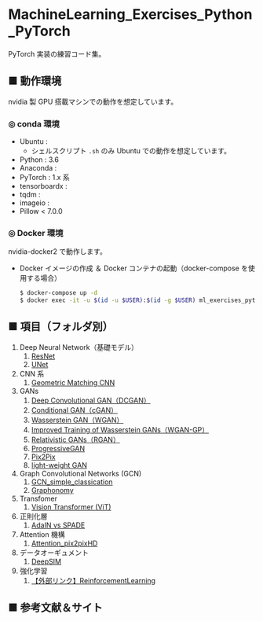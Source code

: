 # MachineLearning_Exercises_Python_PyTorch
PyTorch 実装の練習コード集。<br>

## ■ 動作環境
nvidia 製 GPU 搭載マシンでの動作を想定しています。

### ◎ conda 環境
- Ubuntu : 
    - シェルスクリプト `.sh` のみ Ubuntu での動作を想定しています。
- Python : 3.6
- Anaconda :
- PyTorch : 1.x 系
- tensorboardx :
- tqdm :
- imageio :
- Pillow < 7.0.0

### ◎ Docker 環境
nvidia-docker2 で動作します。

- Docker イメージの作成 ＆ Docker コンテナの起動（docker-compose を使用する場合）
    ```sh
    $ docker-compose up -d
    $ docker exec -it -u $(id -u $USER):$(id -g $USER) ml_exercises_pytorch_container /bin/bash
    ```

<!--
- Docker イメージの作成
    ```sh
    $ docker build ./dockerfile -t ml_exercises_pytorch_image
    ```

- Docker コンテナの起動（nvidia-docker2）
    ```sh
    $ docker run -it --rm -v ${PWD}:/home/user/share/MachineLearning_Exercises_Python_PyTorch --name ml_exercises_container ml_exercises_pytorch_image --runtime nvidia --p 6006:6006 /bin/bash
    ```

- docker-compose を使用する場合
    ```sh
    $ docker-compose up -d
    ```
-->

## ■ 項目（フォルダ別）

1. Deep Neural Network（基礎モデル）
    1. [ResNet](https://github.com/Yagami360/MachineLearning_Exercises_Python_PyTorch/tree/master/ResNet_PyTorch)
    1. [UNet](https://github.com/Yagami360/MachineLearning_Exercises_Python_PyTorch/tree/master/UNet_PyTorch)
1. CNN 系
    1. [Geometric Matching CNN](https://github.com/Yagami360/MachineLearning_Exercises_Python_PyTorch/tree/master/CNN_GeometricMatchingCNN)
1. GANs
    1. [Deep Convolutional GAN（DCGAN）](https://github.com/Yagami360/MachineLearning_Exercises_Python_PyTorch/tree/master/GAN_DCGAN_PyTorch)
    1. [Conditional GAN（cGAN）](https://github.com/Yagami360/MachineLearning_Exercises_Python_PyTorch/tree/master/GAN_cGAN_PyTorch)
    1. [Wasserstein GAN（WGAN）](https://github.com/Yagami360/MachineLearning_Exercises_Python_PyTorch/tree/master/GAN_WGAN_PyTorch)
    1. [Improved Training of Wasserstein GANs（WGAN-GP）](https://github.com/Yagami360/MachineLearning_Exercises_Python_PyTorch/tree/master/GAN_WGAN-GP_PyTorch)
    1. [Relativistic GANs（RGAN）](https://github.com/Yagami360/MachineLearning_Exercises_Python_PyTorch/tree/master/GAN_RGAN_PyTorch)
    1. [ProgressiveGAN](https://github.com/Yagami360/MachineLearning_Exercises_Python_PyTorch/tree/master/GAN_PGGAN_PyTorch)
    1. [Pix2Pix](https://github.com/Yagami360/MachineLearning_Exercises_Python_PyTorch/tree/master/GAN_Pix2Pix_PyTorch)
    1. [light-weight GAN](https://github.com/Yagami360/MachineLearning_Exercises_Python_PyTorch/tree/master/GAN_LightweightGAN)
1. Graph Convolutional Networks (GCN)
    1. [GCN_simple_classication](https://github.com/Yagami360/MachineLearning_Exercises_Python_PyTorch/tree/master/GCN_simple_classication)
    1. [Graphonomy](https://github.com/Yagami360/MachineLearning_Exercises_Python_PyTorch/tree/master/GCN_graphonomy)
1. Transfomer
    1. [Vision Transformer (ViT)](https://github.com/Yagami360/MachineLearning_Exercises_Python_PyTorch/tree/master/Transfomer_ViT)
1. 正則化層
    1. [AdaIN vs SPADE](https://github.com/Yagami360/MachineLearning_Exercises_Python_PyTorch/tree/master/AdaIN_SPADE_pix2pixHD)
1. Attention 機構
    1. [Attention_pix2pixHD](https://github.com/Yagami360/MachineLearning_Exercises_Python_PyTorch/tree/master/Attention_pix2pixHD)
1. データオーギュメント
    1. [DeepSIM](https://github.com/Yagami360/MachineLearning_Exercises_Python_PyTorch/tree/master/DA_DeepSIM)
1. 強化学習
    1. [【外部リンク】ReinforcementLearning](https://github.com/Yagami360/ReinforcementLearning_Exercises)

## ■ 参考文献＆サイト
